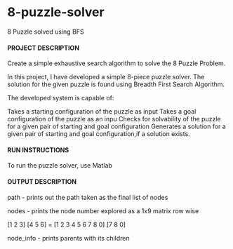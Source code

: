 # 8-puzzle-solver
8 Puzzle solved using BFS

#### **PROJECT DESCRIPTION**

Create a simple exhaustive search algorithm to solve the 8 Puzzle Problem.

In this project, I have developed a simple 8-piece puzzle solver. The solution for the given puzzle is found using Breadth First Search Algorithm.

The developed system is capable of:

Takes a starting configuration of the puzzle as input
Takes a goal configuration of the puzzle as an inpu
Checks for solvability of the puzzle for a given pair of starting and goal configuration
Generates a solution for a given pair of starting and goal configuration,if a solution exists.

#### **RUN INSTRUCTIONS**

To run the puzzle solver, use Matlab


#### **OUTPUT DESCRIPTION**
path - prints out the path taken as the final list of nodes

nodes - prints the node number explored as a 1x9 matrix row wise

[1 2 3]
[4 5 6]  =  [1 2 3 4 5 6 7 8 0]
[7 8 0]

node_info - prints parents with its children
